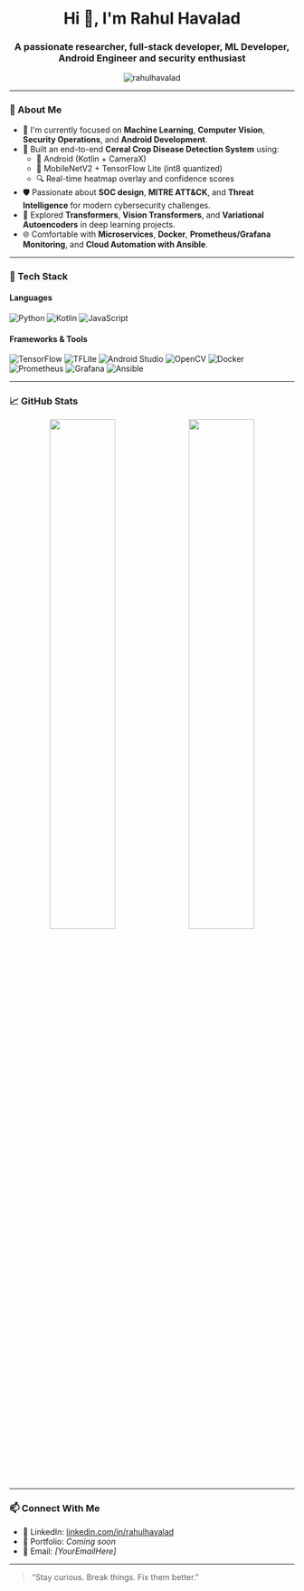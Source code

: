 <h1 align="center">Hi 👋, I'm Rahul Havalad</h1>
<h3 align="center">A passionate researcher, full-stack developer, ML Developer, Android Engineer and security enthusiast</h3>

<p align="center">
  <img src="https://komarev.com/ghpvc/?username=rahulhavalad&label=Profile%20views&color=0e75b6&style=flat" alt="rahulhavalad" />
</p>

---

### 🚀 About Me

- 🧠 I'm currently focused on **Machine Learning**, **Computer Vision**, **Security Operations**, and **Android Development**.
- 🌾 Built an end-to-end **Cereal Crop Disease Detection System** using:
  - 📱 Android (Kotlin + CameraX)
  - 🧠 MobileNetV2 + TensorFlow Lite (int8 quantized)
  - 🔍 Real-time heatmap overlay and confidence scores
- 🛡️ Passionate about **SOC design**, **MITRE ATT&CK**, and **Threat Intelligence** for modern cybersecurity challenges.
- 🧪 Explored **Transformers**, **Vision Transformers**, and **Variational Autoencoders** in deep learning projects.
- 🌐 Comfortable with **Microservices**, **Docker**, **Prometheus/Grafana Monitoring**, and **Cloud Automation with Ansible**.

---

### 🔧 Tech Stack

#### Languages
![Python](https://img.shields.io/badge/Python-3670A0?style=for-the-badge&logo=python&logoColor=white)
![Kotlin](https://img.shields.io/badge/Kotlin-0095D5?style=for-the-badge&logo=kotlin&logoColor=white)
![JavaScript](https://img.shields.io/badge/JavaScript-F7DF1E?style=for-the-badge&logo=javascript&logoColor=black)

#### Frameworks & Tools
![TensorFlow](https://img.shields.io/badge/TensorFlow-FF6F00?style=for-the-badge&logo=tensorflow&logoColor=white)
![TFLite](https://img.shields.io/badge/TFLite-0D47A1?style=for-the-badge&logo=tensorflow&logoColor=white)
![Android Studio](https://img.shields.io/badge/Android%20Studio-3DDC84?style=for-the-badge&logo=android-studio&logoColor=white)
![OpenCV](https://img.shields.io/badge/OpenCV-5C3EE8?style=for-the-badge&logo=opencv&logoColor=white)
![Docker](https://img.shields.io/badge/Docker-2496ED?style=for-the-badge&logo=docker&logoColor=white)
![Prometheus](https://img.shields.io/badge/Prometheus-E6522C?style=for-the-badge&logo=prometheus&logoColor=white)
![Grafana](https://img.shields.io/badge/Grafana-F46800?style=for-the-badge&logo=grafana&logoColor=white)
![Ansible](https://img.shields.io/badge/Ansible-EE0000?style=for-the-badge&logo=ansible&logoColor=white)

---

### 📈 GitHub Stats

<p align="center">
  <img src="https://github-readme-stats.vercel.app/api?username=rahulhavalad&show_icons=true&theme=github_dark" width="48%" />
  <img src="https://github-readme-streak-stats.herokuapp.com?user=rahulhavalad&theme=github-dark&hide_border=true" width="48%" />
</p>

---

### 📫 Connect With Me

- 🔗 LinkedIn: [linkedin.com/in/rahulhavalad](https://linkedin.com/in/rahulhavalad)
- 💼 Portfolio: *Coming soon*
- 📧 Email: *[YourEmailHere]*

---

> “Stay curious. Break things. Fix them better.”

